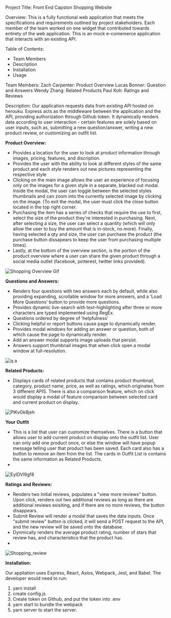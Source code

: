 Project Title: Front End Capston Shopping Website

Overview: This is a fully functional web application that meets the specifications and requirements outlined by project stakeholders. Each member of the team worked on one widget that contributed towards entirety of the web application. This is an mock e-comemerce application that interacts with an existing API.  

Table of Contents: 
- Team Members
- Description
- Installation
- Usage


Team Members:
Zach Carpenter: Product Overview
Lucas Bonner: Question and Answers 
Wendy Zhang: Related Products
Paul Koh: Ratings and Reviews

Description: 
Our application requests data from existing API hosted on herouku. Express acts as the middleware between the application and the API, providing authorization through Github token. It dynamically renders data according to user interaction - certain features are solely based on user inputs, such as, submitting a new question/answer, writing a new product review, or customizing an outfit list.
 

**Product Overview:**

- Provides a location for the user to look at product information through images, pricing, features, and discription. 
- Provides the user with the ability to look at different styles of the same product and each style renders out new pictures representing the respective style
- Clicking on the main image allows the user an experience of focusing only on the images for a given style in a separate, blacked out modal. Inside the modal, the user can toggle between the selected styles thumbnails and can zoom into the currently selected image by clicking on the image. (To exit the modal, the user must click the close button located in the top right corner.
- Purchasing the item has a series of checks that require the use to first, select the size of the product they're interested in purchasing. Next, after selecting a size, the user can select a quantity (which will only allow the user to buy the amount that is in-stock, no more). Finally, having selected a qty and size, the user can purchase the product (the purchase button dissapears to keep the user from purchasing multiple times).
- Lastly, at the bottom of the overview section, is the portion of the product overview where a user can share the given product through a social media outlet (facebook, pinterest, twitter links provided).

![Shopping Overview Gif](https://user-images.githubusercontent.com/58870346/163690829-073f6679-b673-4bff-8aaf-68a8ea9100ca.gif)

**Questions and Answers:**

- Renders four questions with two answers each by default, while also providing expanding, scrollable window for more answers, and a ‘Load More Questions’ button to provide more questions.
- Provides dynamic live-search with text-highlighting after three or more characters are typed implemented using RegEx. 
- Questions ordered by degree of ‘helpfulness’
- Clicking helpful or report buttons cause page to dynamically render.
- Provides modal windows for adding an answer or question, both of which cause the page to dynamically render.
- Add an answer modal supports image uploads that persist.
- Answers support thumbnail images that when click open a modal window at full-resolution.

![q a](https://user-images.githubusercontent.com/66486962/163690654-e768b234-34ce-4696-a5aa-ca904cf147f8.gif)


**Related Products:**

- Displays cards of related products that contains product thumbnail, category, product name, price, as well as ratings, which originates from 3 different APIS. There is also a comparison feature, which on click would display a modal of feature comparison between selected card and current product on display.

![PlKvGk8jeh](https://user-images.githubusercontent.com/96356348/163690549-d1e80f8e-1eb6-4e7f-9b1b-ab6bffed8634.gif)


**Your Outfit**
- This is a list that user can customize themselves. There is a button that allows user to add current product on display onto the outfit list. User can only add one product once, or else the window will have popup message telling user that product has been saved. Each card also has a button to remove an item from the list. The cards in Outfit List is contains the same information as Related Products.
- 
![EyIDVl9gf8](https://user-images.githubusercontent.com/96356348/163690276-70598c35-4313-4faa-b95e-21687498d70a.gif)

**Ratings and Reviews:**

- Renders two initial reviews, populates a "view more reviews" button. Upon click, renders out two additional reviews as long as there are additional reviews exisiting, and if there are no more reviews, the button disappears.
- Submit Review will render a modal that saves the data inputs. Once "submit review" button is clicked, it will send a POST request to the API, and the new review will be saved onto the database.
- Dynmically renders the average product rating, number of stars that review has, and characteristics that the product has.
- 
![Shopping_review](https://user-images.githubusercontent.com/82802060/163690851-ed52a810-c005-4290-97c8-1e11bf240e8b.gif)


**Installation:**

Our appliation uses Express, React, Axios, Webpack, Jest, and Babel. The developer would need to run:
1. yarn install
2. create config.js
3. Create token on Github, and put the token into .env
4. yarn start to bundle the webpack
5. yarn server to start the server. 



